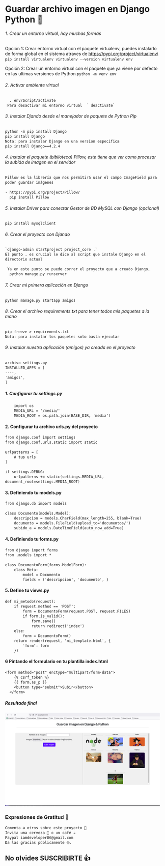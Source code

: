 # Guardar archivo imagen en Django Python 🐍

###### 1. Crear un entorno virtual, hay muchas formas

Opción 1: Crear entorno virtual con el paquete virtualenv, puedes instalarlo de forma global en el sistema atraves de https://pypi.org/project/virtualenv/
`	  
		  pip install virtualenv
		  virtualenv --version
		  virtualenv env
		 `

Opción 2: Crear un entorno virtual con el paquete que ya viene por defecto en las ultimas versiones de Python
`python -m venv env`

###### 2. Activar ambiente virtual

      . env/Script/activate
     Para desactivar mi entorno virtual  ` deactivate`

###### 3. Instalar Djando desde el manejador de paquete de Python Pip

    python -m pip install Django
    pip install Django
    Nota: para instalar Django en una version especifica
    pip install Django==4.2.4

###### 4. Instalar el paquete (biblioteca) Pillow, este tiene que ver como procesar la subida de imagen en el servidor

    Pillow es la librería que nos permitirá usar el campo ImageField para poder guardar imágenes

    - https://pypi.org/project/Pillow/
      pip install Pillow

###### 5. Instalar Driver para conectar Gestor de BD MySQL con Django (opcional)

    pip install mysqlclient

###### 6. Crear el proyecto con Djando

    `django-admin startproject project_core .`
    El punto . es crucial le dice al script que instale Django en el directorio actual

     Ya en este punto se puede correr el proyecto que a creado Django,
      python manage.py runserver

###### 7. Crear mi primera aplicación en Django

    python manage.py startapp amigos

###### 8. Crear el archivo requirements.txt para tener todos mis paquetes a la mano

    pip freeze > requirements.txt
    Nota: para instalar los paquetes solo basta ejecutar

###### 9. Instalar nuestra aplicación (amigos) ya creada en el proyecto

    archivo settings.py
    INSTALLED_APPS = [
    ----,
    'amigos',
    ]

##### 1. Configurar tu settings.py

    	import os
    	MEDIA_URL = '/media/'
    	MEDIA_ROOT = os.path.join(BASE_DIR, 'media')

#### 2. Configurar tu archivo urls.py del proyecto

    from django.conf import settings
    from django.conf.urls.static import static

    urlpatterns = [
    	# tus urls
    ]

    if settings.DEBUG:
    	urlpatterns += static(settings.MEDIA_URL, document_root=settings.MEDIA_ROOT)

#### 3. Definiendo tu models.py

    from django.db import models

    class Documento(models.Model):
    	descripcion = models.CharField(max_length=255, blank=True)
    	documento = models.FileField(upload_to='documentos/')
    	subido_a = models.DateTimeField(auto_now_add=True)

#### 4. Definiendo tu forms.py

    from django import forms
    from .models import *

    class DocumentoForm(forms.ModelForm):
    	class Meta:
    		model = Documento
    		fields = ('descripcion', 'documento', )

#### 5. Define tu views.py

    def mi_metodo(request):
    	if request.method == 'POST':
    		form = DocumentoForm(request.POST, request.FILES)
    		if form.is_valid():
    			form.save()
    			return redirect('index')
    	else:
    		form = DocumentoForm()
    	return render(request, 'mi_template.html', {
    		'form': form
    	})

#### 6 Pintando el formulario en tu plantilla index.html

    <form method="post" enctype="multipart/form-data">
    	{% csrf_token %}
    	{{ form.as_p }}
    	<button type="submit">Subir</button>
      </form>

##### Resultado final

![](https://raw.githubusercontent.com/urian121/imagenes-proyectos-github/master/guardar-imagen-en-django-python-urian-viera.png)

### Expresiones de Gratitud 🎁

    Comenta a otros sobre este proyecto 📢
    Invita una cerveza 🍺 o un café ☕
    Paypal iamdeveloper86@gmail.com
    Da las gracias públicamente 🤓.

## No olvides SUSCRIBIRTE 👍
